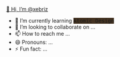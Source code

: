 <ins>👋 Hi, I’m @xebriz</ins>
- 🌱 I’m currently learning <kbd style="background-color:#432;">Atomic Design</kbd>
- 💞️ I’m looking to collaborate on ...
- 📫 How to reach me ...
- 😄 Pronouns: ...
- ⚡ Fun fact: ...

<!---
xebriz/xebriz is a ✨ special ✨ repository because its `README.md` (this file) appears on your GitHub profile.
You can click the Preview link to take a look at your changes.
--->

